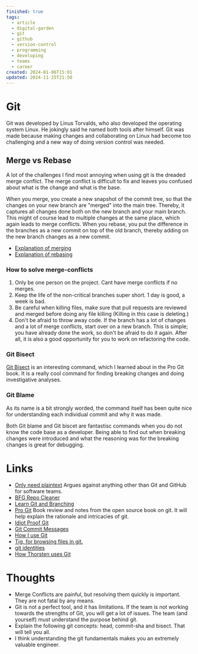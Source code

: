 ```yaml
---
finished: true
tags:
  - article
  - digital-garden
  - git
  - github
  - version-control
  - programming
  - developing
  - teams
  - career
created: 2024-01-06T15:01
updated: 2024-11-25T21:50
---
```

# Git
Git was developed by Linus Torvalds, who also developed the operating system Linux.  He jokingly said he named both tools after himself. Git was made because making changes and collaborating on Linux had become too challenging and a new way of doing version control was needed.  

## Merge vs Rebase
A lot of the challenges I find most annoying when using git is the dreaded merge conflict. The merge conflict is difficult to fix and leaves you confused about what is the change and what is the base. 

When you merge, you create a new snapshot of the commit tree, so that the changes on your new branch are "merged" into the main tree. Thereby, it captures all changes done both on the new branch and your main branch.  This might of course lead to multiple changes at the same place, which again leads to merge conflicts. 
When you rebase, you put the difference in the branches as a new commit on top of the old branch, thereby adding on the new branch changes as a new commit. 
- [Explanation of merging](https://git-scm.com/book/en/v2/Git-Branching-Basic-Branching-and-Merging#_basic_merging)
- [Explanation of rebasing](https://git-scm.com/book/en/v2/Git-Branching-Rebasing)

### How to solve merge-conflicts
1. Only be one person on the project. Cant have merge conflicts if no merges. 
2. Keep the life of the non-critical branches super short. 1 day is good, a week is bad. 
3. Be careful when killing files, make sure that pull requests are reviewed and merged before doing any file killing (Killing in this case is deleting.)
4. Don't be afraid to throw away code. If the branch has a lot of changes and a lot of merge conflicts, start over on a new branch. This is simple; you have already done the work, so don't be afraid to do it again. After all, it is also a good opportunity for you to work on refactoring the code. 

### Git Bisect
[Git Bisect](https://www.git-scm.com/docs/git-bisect) is an interesting command, which I learned about in the Pro Git book. It is a really cool command for finding breaking changes and doing investigative analyses. 


### Git Blame
As its name is a bit strongly worded, the command itself has been quite nice for understanding each individual commit and why it was made. 


Both Git blame and Git biscet are fantastisc commands when you do not know the code base as a developer. Being able to find out when breaking changes were introduced and what the reasoning was for the breaking changes is great for debugging. 
# Links
- [Only need plaintext](https://www.youtube.com/watch?v=WgV6M1LyfNY&ab_channel=NoBoilerplate) Argues against anything other than Git and GitHub for software teams. 
- [BFG Repo Cleaner](https://rtyley.github.io/bfg-repo-cleaner/)
- [Learn Git and Branching](https://learngitbranching.js.org/)
- [Pro Git](../Books/Book%20Reviews/Programming/Pro%20Git.md) Book review and notes from the open source book on git.  It will help explain the rationale and intricacies of git. 
- [Idiot Proof Git](https://softwaredoug.com/blog/2022/11/09/idiot-proof-git-aliases)
- [Git Commit Messages](https://tbaggery.com/2008/04/19/a-note-about-git-commit-messages.html)
- [How I use Git](https://registerspill.thorstenball.com/p/how-i-use-git)
- [Tig, for browsing files in git.](https://jonas.github.io/tig/)
- [git identities](https://www.benji.dog/articles/git-config/)
- [How Thorsten uses Git](https://registerspill.thorstenball.com/p/how-i-use-git)


# Thoughts 
- Merge Conflicts are painful, but resolving them quickly is important. They are not fatal by any means. 
- Git is not a perfect tool, and it has limitations. If the team is not working towards the strengths of Git, you will get a lot of issues. The team (and yourself) must understand the purpose behind git.
- Explain the following git concepts: head, commit-sha and bisect.  That will tell you all. 
- I think understanding the git fundamentals makes you an extremely valuable engineer.


